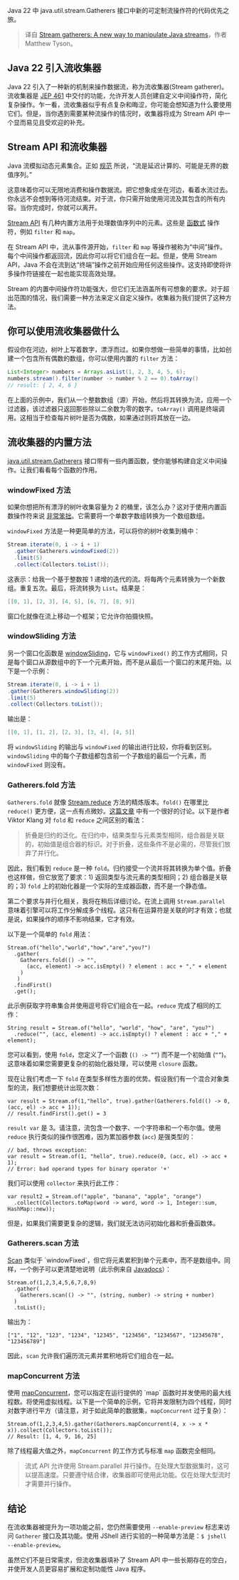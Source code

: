 
<!--
title: 流收集器：一种操作Java流的新方法
cover: https://images.idgesg.net/images/article/2024/06/shutterstock_1158743239-100963295-large.jpg?auto=webp&quality=85,70
-->

Java 22 中 java.util.stream.Gatherers 接口中新的可定制流操作符的代码优先之旅。

> 译自 [Stream gatherers: A new way to manipulate Java streams](https://www.infoworld.com/article/3715621/stream-gatherers-a-new-way-to-manipulate-java-streams.html)，作者 Matthew Tyson。


## Java 22 引入流收集器

Java 22 引入了一种新的机制来操作数据流，称为流收集器(Stream gatherer)。流收集器是 [JEP 461](https://openjdk.org/jeps/461) 中交付的功能，允许开发人员创建自定义中间操作符，简化复杂操作。乍一看，流收集器似乎有点复杂和晦涩，你可能会想知道为什么要使用它们。但是，当你遇到需要某种流操作的情况时，收集器将成为 Stream API 中一个显而易见且受欢迎的补充。

## Stream API 和流收集器

Java 流模拟动态元素集合。正如 [规范](https://openjdk.org/jeps/461) 所说，“流是延迟计算的、可能是无界的数值序列。”

这意味着你可以无限地消费和操作数据流。把它想象成坐在河边，看着水流过去。你永远不会想到等待河流结束。对于流，你只需开始使用河流及其包含的所有内容。当你完成时，你就可以离开。

[Stream API](https://docs.oracle.com/javase/8/docs/api/java/util/stream/Stream.html) 有几种内置方法用于处理数值序列中的元素。这些是 [函数式](https://www.infoworld.com/article/3613715/what-is-functional-programming-a-practical-guide.html) 操作符，例如 `filter` 和 `map`。

在 Stream API 中，流从事件源开始，`filter` 和 `map` 等操作被称为“中间”操作。每个中间操作都返回流，因此你可以将它们组合在一起。但是，使用 Stream API，Java 不会在流到达“终端”操作之前开始应用任何这些操作。这支持即使将许多操作符链接在一起也能实现高效处理。

Stream 的内置中间操作符功能强大，但它们无法涵盖所有可想象的要求。对于超出范围的情况，我们需要一种方法来定义自定义操作。收集器为我们提供了这种方法。

## 你可以使用流收集器做什么

假设你在河边，树叶上写着数字，漂浮而过。如果你想做一些简单的事情，比如创建一个包含所有偶数的数组，你可以使用内置的 `filter` 方法：

```java
List<Integer> numbers = Arrays.asList(1, 2, 3, 4, 5, 6);
numbers.stream().filter(number -> number % 2 == 0).toArray()
// result: { 2, 4, 6 }
```

在上面的示例中，我们从一个整数数组（源）开始，然后将其转换为流，应用一个过滤器，该过滤器只返回那些除以二余数为零的数字。`toArray()` 调用是终端调用。这相当于检查每片树叶是否为偶数，如果通过则将其放在一边。

## 流收集器的内置方法

[java.util.stream.Gatherers](https://docs.oracle.com/en%2Fjava%2Fjavase%2F22%2Fdocs%2Fapi%2F%2F/java.base/java/util/stream/Gatherers.html) 接口带有一些内置函数，使你能够构建自定义中间操作。让我们看看每个函数的作用。

### windowFixed 方法

如果你想把所有漂浮的树叶收集容量为 2 的桶里，该怎么办？这对于使用内置函数操作符来说 [非常笨拙](https://blog.payara.fish/introducing-stream-gatherers-jep-461-for-enhanced-java-stream-operations)。它需要将一个单数字数组转换为一个数组数组。

`windowFixed` 方法是一种更简单的方法，可以将你的树叶收集到桶中：

```java
Stream.iterate(0, i -> i + 1)
  .gather(Gatherers.windowFixed(2))
  .limit(5)
  .collect(Collectors.toList());
```

这表示：给我一个基于整数按 1 递增的迭代的流。将每两个元素转换为一个新数组。重复五次。最后，将流转换为 `List`。结果是：

```java
[[0, 1], [2, 3], [4, 5], [6, 7], [8, 9]]
```

窗口化就像在流上移动一个框架；它允许你拍摄快照。

### windowSliding 方法

另一个窗口化函数是 [windowSliding](https://docs.oracle.com/en%2Fjava%2Fjavase%2F22%2Fdocs%2Fapi%2F%2F/java.base/java/util/stream/Gatherers.html#windowSliding(int))，它与 `windowFixed()` 的工作方式相同，只是每个窗口从源数组中的下一个元素开始，而不是从最后一个窗口的末尾开始。以下是一个示例：

```java
Stream.iterate(0, i -> i + 1)
.gather(Gatherers.windowSliding(2))
.limit(5)
.collect(Collectors.toList());
```

输出是：

```java
[[0, 1], [1, 2], [2, 3], [3, 4], [4, 5]]
```

将 `windowSliding` 的输出与 `windowFixed` 的输出进行比较，你将看到区别。`windowSliding` 中的每个子数组都包含前一个子数组的最后一个元素，而 `windowFixed` 则没有。

### Gatherers.fold 方法

`Gatherers.fold` 就像 [Stream.reduce](https://docs.oracle.com/javase/8/docs/api/java/util/stream/Stream.html#reduce-java.util.function.BinaryOperator-) 方法的精炼版本。`fold()` 在哪里比 `reduce()` 更方便，这一点有点微妙。[这篇文章](https://cr.openjdk.org/~vklang/Gatherers.html) 中有一个很好的讨论。以下是作者 Viktor Klang 对 `fold` 和 `reduce` 之间区别的看法：

> 折叠是归约的泛化。在归约中，结果类型与元素类型相同，组合器是关联的，初始值是组合器的标识。对于折叠，这些条件不是必需的，尽管我们放弃了并行化。

因此，我们看到 `reduce` 是一种 `fold`。归约接受一个流并将其转换为单个值。折叠也这样做，但它放宽了要求：1) 返回类型与流元素的类型相同；2) 组合器是关联的；3) `fold` 上的初始化器是一个实际的生成器函数，而不是一个静态值。

第二个要求与并行化相关，我将在稍后详细讨论。在流上调用 `Stream.parallel` 意味着引擎可以将工作分解成多个线程。这只有在运算符是关联的时才有效；也就是说，如果操作的顺序不影响结果，它才有效。

以下是一个简单的 `fold` 用法：

```
Stream.of("hello","world","how","are","you?")
  .gather(
    Gatherers.fold(() -> "", 
      (acc, element) -> acc.isEmpty() ? element : acc + "," + element
    )
   )
  .findFirst()
  .get();
```

此示例获取字符串集合并使用逗号将它们组合在一起。`reduce` 完成了相同的工作：

```
String result = Stream.of("hello", "world", "how", "are", "you?")
  .reduce("", (acc, element) -> acc.isEmpty() ? element : acc + "," + element);
```

您可以看到，使用 `fold`，您定义了一个函数 (`() -> “”`) 而不是一个初始值 (`“”`)。这意味着如果您需要更复杂的初始化器处理，可以使用 `closure` 函数。

现在让我们考虑一下 `fold` 在类型多样性方面的优势。假设我们有一个混合对象类型的流，我们想要统计出现次数：

```
var result = Stream.of(1,"hello", true).gather(Gatherers.fold(() -> 0, (acc, el) -> acc + 1));
// result.findFirst().get() = 3
```

`result var` 是 3。请注意，流包含一个数字、一个字符串和一个布尔值。使用 `reduce` 执行类似的操作很困难，因为累加器参数 (`acc`) 是强类型的：

```
// bad, throws exception:
var result = Stream.of(1, "hello", true).reduce(0, (acc, el) -> acc + 1);
// Error: bad operand types for binary operator '+'
```

我们可以使用 `collector` 来执行此工作：

```
var result2 = Stream.of("apple", "banana", "apple", "orange")
  .collect(Collectors.toMap(word -> word, word -> 1, Integer::sum, HashMap::new));
```

但是，如果我们需要更复杂的逻辑，我们就无法访问初始化器和折叠函数体。

### Gatherers.scan 方法

[Scan](https://docs.oracle.com/en/java/javase/22/docs/api/java.base/java/util/stream/Gatherers.html#scan(java.util.function.Supplier,java.util.function.BiFunction)) 类似于 `windowFixed`，但它将元素累积到单个元素中，而不是数组中。同样，一个例子可以更清楚地说明（此示例来自 [Javadocs](https://docs.oracle.com/en/java/javase/22/docs/api/java.base/java/util/stream/Gatherers.html#scan(java.util.function.Supplier,java.util.function.BiFunction))）：

```
Stream.of(1,2,3,4,5,6,7,8,9)
  .gather(
    Gatherers.scan(() -> "", (string, number) -> string + number)
  )
  .toList();
```

输出为：

```
["1", "12", "123", "1234", "12345", "123456", "1234567", "12345678", "123456789"]
```

因此，`scan` 允许我们遍历流元素并累积地将它们组合在一起。

### mapConcurrent 方法

使用 [mapConcurrent](https://docs.oracle.com/en/java/javase/22/docs/api/java.base/java/util/stream/Gatherers.html#mapConcurrent(int,java.util.function.Function))，您可以指定在运行提供的 `map` 函数时并发使用的最大线程数。将使用虚拟线程。以下是一个简单的示例，它将并发限制为四个线程，同时对数字进行平方（请注意，对于如此简单的数据集，`mapConcurrent` 过于复杂）：

```
Stream.of(1,2,3,4,5).gather(Gatherers.mapConcurrent(4, x -> x * x)).collect(Collectors.toList());
// Result: [1, 4, 9, 16, 25]
```

除了线程最大值之外，`mapConcurrent` 的工作方式与标准 `map` 函数完全相同。

> 流式 API 允许使用 Stream.parallel 并行操作。在处理大型数据集时，这可以提高速度。只要遵守结合律，收集器即可使用此功能。仅在处理大型流时才需要并行操作。

## 结论

在流收集器被提升为一项功能之前，您仍然需要使用 `--enable-preview` 标志来访问 `Gatherer` 接口及其功能。使用 JShell 进行实验的一种简单方法是：`$ jshell --enable-preview`。

虽然它们不是日常需求，但流收集器填补了 Stream API 中一些长期存在的空白，并使开发人员更容易扩展和定制功能性 Java 程序。